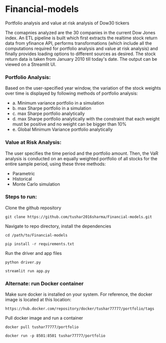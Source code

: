 # Financial-models
Portfolio analysis and value at risk analysis of Dow30 tickers

The comapnies analyzed are the 30 companies in the current Dow Jones index. An ETL pipeline is built which first extracts the realtime stock return data from yfinance API,
performs transformations (which include all the computations required for portfolio analysis and value at risk analysis) and finally provides loading options to different sources
as desired. The stock return data is taken from January 2010 till today's date. The output can be viewed on a Streamlit UI.

### Portfolio Analysis:

Based on the user-specified year window, the variation of the stock weights over time is displayed by following methods of portfolio analysis:

- a. Minimum variance portfolio in a simulation
- b. max Sharpe portfolio in a simulation
- c. max Sharpe portfolio analytically
- d. max Sharpe portfolio analytically with the constraint that each weight must be positive and no weight can be bigger than 10%
- e. Global Minimum Variance portfolio analytically

### Value at Risk Analysis:

The user specifies the time period and the portfolio amount. Then, the VaR analysis is conducted on an equally weighted portfolio of all stocks for the entire sample period, using these three methods:

- Parametric
- Historical
- Monte Carlo simulation

### Steps to run:

Clone the github repository

```
git clone https://github.com/tushar2016sharma/Financial-models.git
```

Navigate to repo directory, install the dependencies

```
cd /path/to/Financial-models

pip install -r requirements.txt
```

Run the driver and app files

```
python driver.py

streamlit run app.py
```

### Alternate: run Docker container

Make sure docker is installed on your system. For reference, the docker image is located at this location:

```
https://hub.docker.com/repository/docker/tushar77777/portfolio/tags
```

Pull docker image and run a container

```
docker pull tushar77777/portfolio

docker run -p 8501:8501 tushar77777/portfolio
```
